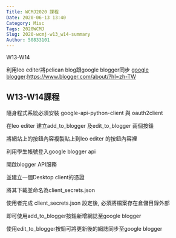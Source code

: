 ```yaml
---
Title: WCMJ2020 課程
Date: 2020-06-13 13:40
Category: Misc
Tags: 2020WCMJ
Slug: 2020-wcmj-w13_w14-summary
Author: 50833101
---
```


W13-W14


利用leo editer將pelican blog跟google blogger同步
[google blogger]:https://www.blogger.com/about/?hl=zh-TW
<!-- PELICAN_END_SUMMARY -->

W13-W14課程
----

隨身程式系統必須安裝 google-api-python-client 與 oauth2client

在leo editer 建立add_to_blogger 及edit_to_blogger 兩個按鈕

將網站上的按鈕內容複製貼上到leo editer 的按鈕內容裡

利用學生帳號登入google blogger api

開啟blogger API服務

並建立一個Desktop client的憑證

將其下載並命名為client_secrets.json

使用者完成 client_secrets.json 設定後, 必須將檔案存在倉儲目錄外部

即可使用add_to_blogger按鈕新增網誌至google blogger

使用edit_to_blogger按鈕可將更新後的網誌同步至google blogger







[網站]:http://mde.tw/wcmj2020/content/W12-W13.html
[google blogger api]:https://accounts.google.com/signin/v2/identifier?service=cloudconsole&passive=1209600&osid=1&continue=https%3A%2F%2Fconsole.developers.google.com%2Fprojectselector2%2Fapis%2Fcredentials%2Fconsent%3Fsupportedpurview%3Dproject%26ref%3Dhttps%3A%2F%2Flocalhost%3A9443%2Fget_page%2FW13&followup=https%3A%2F%2Fconsole.developers.google.com%2Fprojectselector2%2Fapis%2Fcredentials%2Fconsent%3Fsupportedpurview%3Dproject%26ref%3Dhttps%3A%2F%2Flocalhost%3A9443%2Fget_page%2FW13&flowName=GlifWebSignIn&flowEntry=ServiceLogin
[google blogger]:https://www.blogger.com/about/?hl=zh-TW
